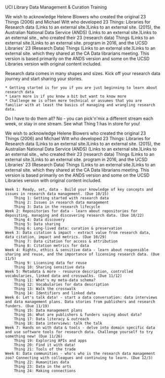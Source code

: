 
UCI Library Data Management & Curation Training

We wish to acknowledge Helene Blowers who created the original 23 Things (2006) and Michael Witt who developed 23 Things: Libraries for Research data (Links to an external site.)Links to an external site. (2015), the Australian National Data Service (ANDS) (Links to an external site.)Links to an external site., who created their 23 (research data) Things (Links to an external site.)Links to an external site. program in 2016, and the UCSD Libraries' 23 (Research Data) Things (Links to an external site.)Links to an external site. which they shared at the CA Data librarians meeting. This version is based primarily on the ANDS version and some on the UCSD Libraries version with original content included.

Research data comes in many shapes and sizes. Kick off your research data journey and start sharing your stories.

    * Getting started is for you if you are just beginning to learn about research data
    * Learn more is if you know a bit but want to know more
    * Challenge me is often more technical or assumes that you are familiar with at least the basics of managing and wrangling research data.
    
Do I have to do them all? No - you can pick'n'mix a different stream each week, or stay in one stream. See what Thing 1 has in store for you!

We wish to acknowledge Helene Blowers who created the original 23 Things (2006) and Michael Witt who developed 23 Things: Libraries for Research data (Links to an external site.)Links to an external site. (2015), the Australian National Data Service (ANDS) (Links to an external site.)Links to an external site., who created their 23 (research data) Things (Links to an external site.)Links to an external site. program in 2016, and the UCSD Libraries' 23 (Research Data) Things (Links to an external site.)Links to an external site. which they shared at the CA Data librarians meeting. This version is based primarily on the ANDS version and some on the UCSD Libraries version with original content included.

    Week 1: Ready, set, data - Build your knowledge of key concepts and issues in research data management. (Due 10/15)
        Thing 1: Getting started with research data
        Thing 2: Issues in research data management
        Thing 3: Data in the research lifecycle
    Week 2: Repositories for data - learn about repositories for depositing, managing and discovering research data. (Due 10/22)
        Thing 4: Data discovery
        Thing 5: Data sharing
        Thing 6: Long-lived data: curation & preservation
    Week 3: Data citation & impact - extract value from research data, data citation, impact and metrics. (Due 10/29)
        Thing 7: Data citation for access & attribution
        Thing 8: Citation metrics for data
    Week 4: Rights, ethics & sensitive data - learn about responsible sharing and reuse, and the importance of licensing research data. (Due 11/5)
        Thing 9: Licensing data for reuse
        Thing 10: Sharing sensitive data
    Week 5: Metadata & more - resource description, controlled vocabularies, linked data and crosswalks. (Due 11/12)
        Thing 11: What's my meta-data schema?
        Thing 12: Vocabularies for data description
        Thing 13: Walk the crosswalk
        Thing 14: Identifiers and linked data
    Week 6: Let's talk data! - start a data conversation: data interviews and data management plans. Data stories from publishers and research funders. (Due 11/19)
        Thing 15: Data management plans
        Thing 16: What are publishers & funders saying about data?
        Thing 17: Data literacy & outreach
        Thing 18: Data interviews: talk the talk
    Week 7: Hands on with data & tools - delve into domain specific data and use software tools for research data. Challenge yourself to try something new! (Due 11/26)
        Thing 19: Exploring APIs and apps
        Thing 20: Find it with data!
        Thing 21: Tools of the trade
    Week 8: Data communities - who's who is the research data management zoo? Connecting with colleagues and continuing to learn. (Due 12/3)
        Thing 22: Humanities data
        Thing 23: Data in the arts
        Thing 24: Making connections
